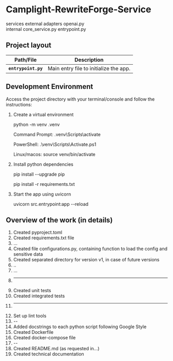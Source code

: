 # Camplight-RewriteForge-Service

services
 external
   adapters 
    openai.py   
 internal
   core_service.py
 entrypoint.py


## Project layout
| Path/File | Description |
|------|-------------|
| **`entrypoint.py`** | Main entry file to initialize the app. |


## Development Environment

Access the project directory with your terminal/console and follow the instructions:

1. Create a virtual environment
   
   python -m venv .venv
   
   Command Prompt: .venv\Scripts\activate
   
   PowerShell: .\venv\Scripts\Activate.ps1
   
   Linux/macos: source venv/bin/activate
   
3. Install python dependencies
   
   pip install --upgrade pip
   
   pip install -r requirements.txt

5. Start the app using uvicorn

   uvicorn src.entrypoint:app --reload



## Overview of the work (in details)

1. Created pyproject.toml
2. Created requirements.txt file
3. ...
4. Created file configurations.py, containing function to load the config and sensitive data
5. Created separated directory for version v1, in case of future versions
6. ..
7. ...
8. ---
9. Created unit tests
10. Created integrated tests
11. ---
12. Set up lint tools
13. --
14. Added docstrings to each python script following Google Style
15. Created Dockerfile
16. Created docker-compose file
17. --
18. Created README.md (as requested in...)
19. Created technical documentation
